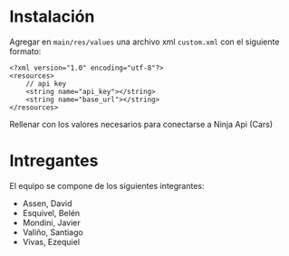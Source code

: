 # Instalación

Agregar en `main/res/values` una archivo xml `custom.xml` con el siguiente formato:
```
<?xml version="1.0" encoding="utf-8"?>
<resources>
    // api key
    <string name="api_key"></string>
    <string name="base_url"></string>
</resources>
```

Rellenar con los valores necesarios para conectarse a Ninja Api (Cars)

# Intregantes
El equipo se compone de los siguientes integrantes:
- Assen, David
- Esquivel, Belén
- Mondini, Javier
- Valiño, Santiago
- Vivas, Ezequiel